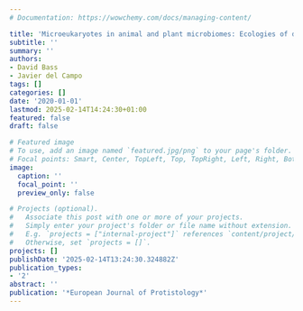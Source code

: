 ```yaml
---
# Documentation: https://wowchemy.com/docs/managing-content/

title: 'Microeukaryotes in animal and plant microbiomes: Ecologies of disease?'
subtitle: ''
summary: ''
authors:
- David Bass
- Javier del Campo
tags: []
categories: []
date: '2020-01-01'
lastmod: 2025-02-14T14:24:30+01:00
featured: false
draft: false

# Featured image
# To use, add an image named `featured.jpg/png` to your page's folder.
# Focal points: Smart, Center, TopLeft, Top, TopRight, Left, Right, BottomLeft, Bottom, BottomRight.
image:
  caption: ''
  focal_point: ''
  preview_only: false

# Projects (optional).
#   Associate this post with one or more of your projects.
#   Simply enter your project's folder or file name without extension.
#   E.g. `projects = ["internal-project"]` references `content/project/deep-learning/index.md`.
#   Otherwise, set `projects = []`.
projects: []
publishDate: '2025-02-14T13:24:30.324882Z'
publication_types:
- '2'
abstract: ''
publication: '*European Journal of Protistology*'
---
```

